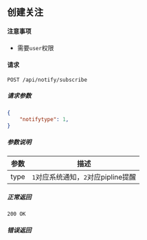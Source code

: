 ## 创建关注

#### 注意事项

- 需要`user`权限

#### 请求

```
POST /api/notify/subscribe
```

##### 请求参数

```json
{
    "notifytype": 1,
}
```

##### 参数说明

|参数|描述|
|---|---|
|type|`1`对应系统通知，`2`对应pipline提醒|
##### 正常返回

```
200 OK
```

##### 错误返回
